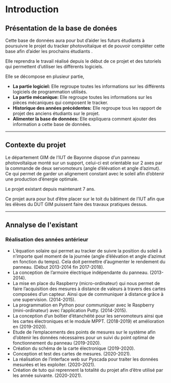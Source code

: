 # Introduction

## Présentation de la base de donées

Cette base de données aura pour but d’aider les futurs étudiants à poursuivre le projet du tracker photovoltaïque et de pouvoir compléter cette base afin d’aider les prochains étudiants .

Elle reprendra le travail réalisé depuis le début de ce projet et des tutoriels qui permettent d’utiliser les différents logiciels. 

Elle se décompose en plusieur partie,  

* **La partie logiciel:** Elle regroupe toutes les informations sur les différents logiciels de programmation utilisés.
* **La partie mécanique:** Elle regroupe toutes les informations sur les pièces mécaniques qui composent le tracker.
* **Historique des années précédentes:** Elle regroupe tous les rapport de projet des anciens étudiants sur le projet.
* **Alimenter la base de données:** Elle expliquera comment ajouter des information a cette base de données.


----------------

## Contexte du projet 


Le département GIM de l’IUT de Bayonne dispose d’un panneau photovoltaïque monté sur un support, celui-ci est orientable sur 2 axes par la commande de deux servomoteurs (angle d’élévation et angle d’azimut). Ce qui permet de garder un alignement constant avec le soleil afin d’obtenir une production d’énergie optimale.  

Le projet existant depuis maintenant 7 ans.  

Ce projet aura pour but d’être placer sur le toit du bâtiment de l’IUT afin que les élèves du DUT GIM puissent faire des travaux pratiques dessus.  

----------------

## Annalyse de l'existant

### Réalisation des années antérieur

* L’équation solaire qui permet au tracker de suivre la position du soleil à n’importe quel moment de la journée (angle d’élévation et angle d’azimut en fonction du temps). Cela doit permettre d’augmenter le rendement du panneau. (Début 2013-2014 fin 2017-2018).  
* La conception de l’armoire électrique indépendante du panneau. (2013-2014).  
* La mise en place du Raspberry (micro-ordinateur) qui nous permet de faire l’acquisition des mesures à distance de valeurs à travers des cartes composées d’un capteur. Ainsi que de communiquer à distance grâce à une supervision. (2014-2015).  
* La programmation en Python pour communiquer avec le Raspberry (mini-ordinateur) avec l’application Putty. (2014-2015).  
* La conception d’un boîtier d’étanchéité pour les servomoteurs ainsi que les cartes électroniques et le module MPPT. (2018-2019) et amélioration en (2019-2020).  
* Etude de l’emplacements des points de mesures sur le système afin d’obtenir les données nécessaires pour un suivi du point optimal de fonctionnement du panneau (2019-2020).  
* Création du schéma de la carte électronique (2019-2020).  
* Conception et test des cartes de mesures. (2020-2021).  
* La réalisation de l’interface web sur Pyscada pour traiter les données mesurées et les exploiter. (2020-2021).  
* Création de tuto qui reprennent la totalité du projet afin d’être utilisé par les année suivante. (2020-2021).  
